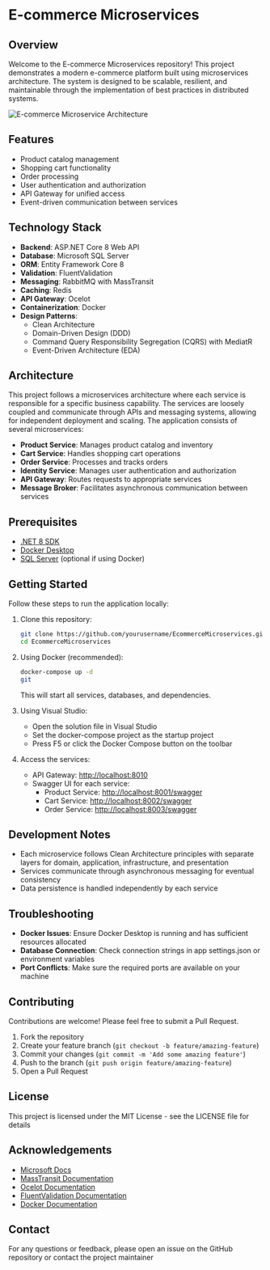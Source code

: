 # E-commerce Microservices

## Overview

Welcome to the E-commerce Microservices repository! This project demonstrates a modern e-commerce platform built using microservices architecture. The system is designed to be scalable, resilient, and maintainable through the implementation of best practices in distributed systems.

![E-commerce Microservice Architecture](https://raw.githubusercontent.com/kenniy/EcommerceMicroservices/refs/heads/main/EcommerceMicroservice.png)

## Features

- Product catalog management
- Shopping cart functionality
- Order processing
- User authentication and authorization
- API Gateway for unified access
- Event-driven communication between services

## Technology Stack

- **Backend**: ASP.NET Core 8 Web API
- **Database**: Microsoft SQL Server
- **ORM**: Entity Framework Core 8
- **Validation**: FluentValidation
- **Messaging**: RabbitMQ with MassTransit
- **Caching**: Redis
- **API Gateway**: Ocelot
- **Containerization**: Docker
- **Design Patterns**:
  - Clean Architecture
  - Domain-Driven Design (DDD)
  - Command Query Responsibility Segregation (CQRS) with MediatR
  - Event-Driven Architecture (EDA)

## Architecture

This project follows a microservices architecture where each service is responsible for a specific business capability. The services are loosely coupled and communicate through APIs and messaging systems, allowing for independent deployment and scaling.
The application consists of several microservices:

- **Product Service**: Manages product catalog and inventory
- **Cart Service**: Handles shopping cart operations
- **Order Service**: Processes and tracks orders
- **Identity Service**: Manages user authentication and authorization
- **API Gateway**: Routes requests to appropriate services
- **Message Broker**: Facilitates asynchronous communication between services

## Prerequisites

- [.NET 8 SDK](https://dotnet.microsoft.com/download/dotnet/8.0)
- [Docker Desktop](https://www.docker.com/products/docker-desktop/)
- [SQL Server](https://www.microsoft.com/en-us/sql-server/sql-server-downloads) (optional if using Docker)

## Getting Started

Follow these steps to run the application locally:

1. Clone this repository:

   ```bash
   git clone https://github.com/yourusername/EcommerceMicroservices.git
   cd EcommerceMicroservices
   ```

2. Using Docker (recommended):

   ```bash
   docker-compose up -d
   git
   ```

   This will start all services, databases, and dependencies.

3. Using Visual Studio:
   - Open the solution file in Visual Studio
   - Set the docker-compose project as the startup project
   - Press F5 or click the Docker Compose button on the toolbar

4. Access the services:
   - API Gateway: [http://localhost:8010](http://localhost:8010)
   - Swagger UI for each service:
     - Product Service: [http://localhost:8001/swagger](http://localhost:8001/swagger)
     - Cart Service: [http://localhost:8002/swagger](http://localhost:8002/swagger)
     - Order Service: [http://localhost:8003/swagger](http://localhost:8003/swagger)

## Development Notes

- Each microservice follows Clean Architecture principles with separate layers for domain, application, infrastructure, and presentation
- Services communicate through asynchronous messaging for eventual consistency
- Data persistence is handled independently by each service

## Troubleshooting

- **Docker Issues**: Ensure Docker Desktop is running and has sufficient resources allocated
- **Database Connection**: Check connection strings in app settings.json or environment variables
- **Port Conflicts**: Make sure the required ports are available on your machine

## Contributing

Contributions are welcome! Please feel free to submit a Pull Request.

1. Fork the repository
2. Create your feature branch (`git checkout -b feature/amazing-feature`)
3. Commit your changes (`git commit -m 'Add some amazing feature'`)
4. Push to the branch (`git push origin feature/amazing-feature`)
5. Open a Pull Request

## License

This project is licensed under the MIT License - see the LICENSE file for details

## Acknowledgements

- [Microsoft Docs](https://docs.microsoft.com/en-us/dotnet/architecture/microservices/)
- [MassTransit Documentation](https://masstransit-project.com/)
- [Ocelot Documentation](https://ocelot.readthedocs.io/en/latest/)
- [FluentValidation Documentation](https://docs.fluentvalidation.net/en/latest/)
- [Docker Documentation](https://docs.docker.com/)

## Contact

For any questions or feedback, please open an issue on the GitHub repository or contact the project maintainer
